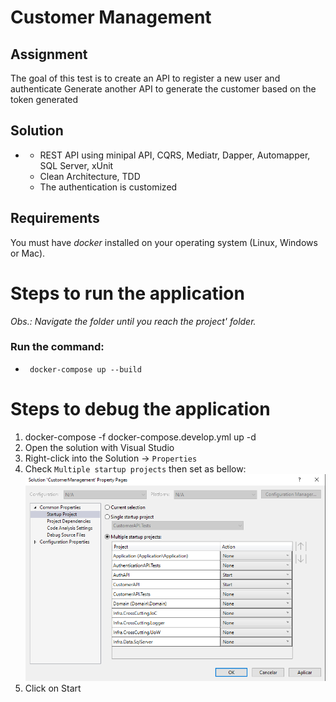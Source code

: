 # Customer Management

## Assignment
The goal of this test is to create an API to register a new user and authenticate
Generate another API to generate the customer based on the token generated

## Solution
* - REST API using minipal API, CQRS, Mediatr, Dapper, Automapper, SQL Server, xUnit
  - Clean Architecture, TDD
  - The authentication is customized

## Requirements
You must have *docker* installed on your operating system (Linux, Windows or Mac).  

# Steps to run the application

*Obs.: Navigate the folder until you reach the project' folder.*

### Run the command:
- ` docker-compose up --build` 

# Steps to debug the application
1. docker-compose -f docker-compose.develop.yml up -d
2. Open the solution with Visual Studio  
3. Right-click into the Solution -> `Properties`  
4. Check `Multiple startup projects` then set as bellow:  
![Startup](/images/MultipleStartupProject.png?raw=true)  
5. Click on Start